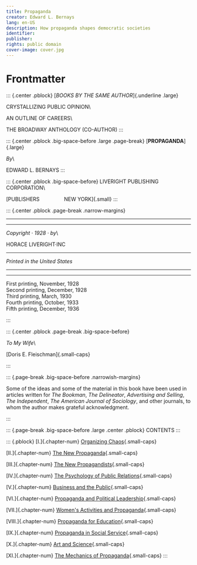 ```yaml
---
title: Propaganda
creator: Edward L. Bernays
lang: en-US
description: How propaganda shapes democratic societies
identifier:
publisher:
rights: public domain
cover-image: cover.jpg
---
```


# Frontmatter

::: {.center .pblock}
[*BOOKS BY THE SAME AUTHOR*]{.underline .large}

CRYSTALLIZING PUBLIC OPINION\

AN OUTLINE OF CAREERS\

THE BROADWAY ANTHOLOGY (CO-AUTHOR)
:::

::: {.center .pblock .big-space-before .large .page-break}
[**PROPAGANDA**]{.large}

*By*\

EDWARD L. BERNAYS
:::

::: {.center .pblock .big-space-before}
LIVERIGHT PUBLISHING CORPORATION\

[PUBLISHERS&nbsp; &nbsp; &nbsp; &nbsp; &nbsp; &nbsp; &nbsp; &nbsp; &nbsp;NEW YORK]{.small}
:::

::: {.center .pblock .page-break .narrow-margins}

---

---

*Copyright · 1928 · by*\

HORACE LIVERIGHT·INC

---

*Printed in the United States*

---

---

First printing, November, 1928\
Second printing, December, 1928\
Third printing, March, 1930\
Fourth printing, October, 1933\
Fifth printing, December, 1936

:::


::: {.center .pblock .page-break .big-space-before}

*To My Wife*\

[Doris E. Fleischman]{.small-caps}

:::

::: {.page-break .big-space-before .narrowish-margins}

Some of the ideas and some of the material in this book have been used
in articles written for _The Bookman_, _The Delineator_, _Advertising
and Selling_, _The Independent_, _The American Journal of Sociology_,
and other journals, to whom the author makes grateful acknowledgment.

:::

::: {.page-break .big-space-before .large .center .pblock}
CONTENTS
:::

::: {.pblock}
[I.]{.chapter-num} [Organizing Chaos](#chapter-1){.small-caps}

[II.]{.chapter-num} [The New Propaganda](#chapter-2){.small-caps}

[III.]{.chapter-num} [The New Propagandists](#chapter-3){.small-caps}

[IV.]{.chapter-num} [The Psychology of Public Relations](#chapter-4){.small-caps}

[V.]{.chapter-num} [Business and the Public](#chapter-5){.small-caps}

[VI.]{.chapter-num} [Propaganda and Political Leadership](#chapter-6){.small-caps}

[VII.]{.chapter-num} [Women's Activities and Propaganda](#chapter-7){.small-caps}

[VIII.]{.chapter-num} [Propaganda for Education](#chapter-8){.small-caps}

[IX.]{.chapter-num} [Propaganda in Social Service](#chapter-9){.small-caps}

[X.]{.chapter-num} [Art and Science](#chapter-10){.small-caps}

[XI.]{.chapter-num} [The Mechanics of Propaganda](#chapter-11){.small-caps}
:::
